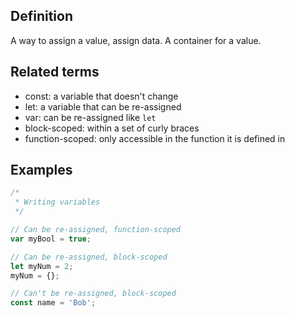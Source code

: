 ## Definition

A way to assign a value, assign data.
A container for a value.

## Related terms

- const: a variable that doesn't change
- let: a variable that can be re-assigned
- var: can be re-assigned like `let`
- block-scoped: within a set of curly braces
- function-scoped: only accessible in the function it is defined in

## Examples

```js
/*
 * Writing variables
 */

// Can be re-assigned, function-scoped
var myBool = true;

// Can be re-assigned, block-scoped
let myNum = 2;
myNum = {};

// Can't be re-assigned, block-scoped
const name = 'Bob';
```
